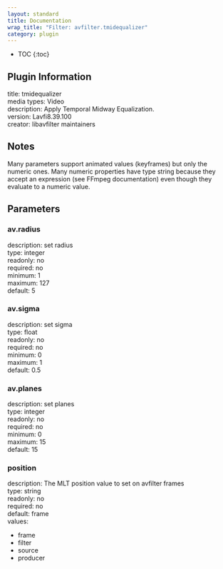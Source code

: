 ```yaml
---
layout: standard
title: Documentation
wrap_title: "Filter: avfilter.tmidequalizer"
category: plugin
---
```

* TOC
{:toc}

## Plugin Information

title: tmidequalizer  
media types:
Video  
description: Apply Temporal Midway Equalization.  
version: Lavfi8.39.100  
creator: libavfilter maintainers  

## Notes

Many parameters support animated values (keyframes) but only the numeric ones. Many numeric properties have type string because they accept an expression (see FFmpeg documentation) even though they evaluate to a numeric value.

## Parameters

### av.radius

  
description:
set radius  
type: integer  
readonly: no  
required: no  
minimum: 1  
maximum: 127  
default: 5  

### av.sigma

  
description:
set sigma  
type: float  
readonly: no  
required: no  
minimum: 0  
maximum: 1  
default: 0.5  

### av.planes

  
description:
set planes  
type: integer  
readonly: no  
required: no  
minimum: 0  
maximum: 15  
default: 15  

### position

  
description:
The MLT position value to set on avfilter frames  
type: string  
readonly: no  
required: no  
default: frame  
values:  

* frame
* filter
* source
* producer

